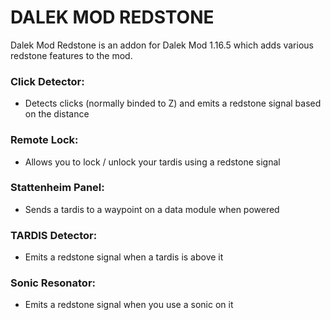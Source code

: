 # DALEK MOD REDSTONE
Dalek Mod Redstone is an addon for Dalek Mod 1.16.5 which adds various redstone features to the mod.

### Click Detector:
- Detects clicks (normally binded to Z) and emits a redstone signal based on the distance

### Remote Lock:
- Allows you to lock / unlock your tardis using a redstone signal

### Stattenheim Panel:
- Sends a tardis to a waypoint on a data module when powered

### TARDIS Detector:
- Emits a redstone signal when a tardis is above it

### Sonic Resonator:
- Emits a redstone signal when you use a sonic on it
